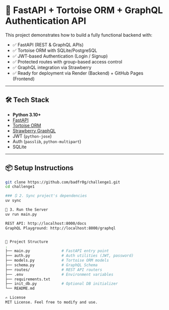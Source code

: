 # 🧠 FastAPI + Tortoise ORM + GraphQL Authentication API

This project demonstrates how to build a fully functional backend with:

- ✅ FastAPI (REST & GraphQL APIs)
- ✅ Tortoise ORM with SQLite/PostgreSQL
- ✅ JWT-based Authentication (Login / Signup)
- ✅ Protected routes with group-based access control
- ✅ GraphQL integration via Strawberry
- ✅ Ready for deployment via Render (Backend) + GitHub Pages (Frontend)

---

## 🛠️ Tech Stack

- **Python 3.10+**
- [FastAPI](https://fastapi.tiangolo.com/)
- [Tortoise ORM](https://tortoise-orm.readthedocs.io/)
- [Strawberry GraphQL](https://strawberry.rocks/)
- JWT (`python-jose`)
- Auth (`passlib`, `python-multipart`)
- SQLite

---

## 📦 Setup Instructions

```bash
git clone https://github.com/badfr0g/challenge1.git
cd challenge1

### 🔃 2. Sync project's dependencies
uv sync

🚀 3. Run the Server
uv run main.py

REST API: http://localhost:8000/docs
GraphQL Playground: http://localhost:8000/graphql


📁 Project Structure
.
├── main.py              # FastAPI entry point
├── auth.py              # Auth utilities (JWT, password)
├── models.py            # Tortoise ORM models
├── schema.py            # GraphQL Schema
├── routes/              # REST API routers
├── .env                 # Environment variables
├── requirements.txt
├── init_db.py           # Optional DB initializer
└── README.md

✍️ License
MIT License. Feel free to modify and use.